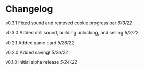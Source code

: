 # Changelog

v0.3.1 Fixed sound and removed cookie progress bar _6/3/22_

v0.3.0 Added drill sound, building unlocking, and selling _6/2/22_

v0.2.1 Added game card _5/26/22_

v0.2.0 Added saving! _5/26/22_

v0.1.0 initial alpha release _5/24/22_
